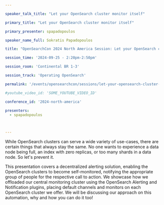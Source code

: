 ```yaml
---

speaker_talk_title: "Let your OpenSearch cluster monitor itself"

primary_title: "Let your OpenSearch cluster monitor itself"

primary_presenter: spapadopoulos

speaker_name_full: Sokratis Papadopoulos

title: "OpenSearchCon 2024 North America Session: Let your OpenSearch cluster monitor itself"

session_time: '2024-09-25 - 2:20pm-2:50pm' 

session_room: 'Continental BR 1-3' 

session_track: 'Operating OpenSearch' 

permalink: '/events/opensearchcon/sessions/let-your-opensearch-cluster-monitor-itself.html'

#youtube_video_id: 'SOME_YOUTUBE_VIDEO_ID' 

conference_id: '2024-north-america' 

presenters: 
  - spapadopoulos 



---
```

While OpenSearch clusters can serve a wide variety of use-cases, there are certain things that always stay the same. No one wants to experience a data node being full, an index with zero replicas, or too many shards in a data node. So let's prevent it.

This presentation covers a decentralized alerting solution, enabling the OpenSearch clusters to become self-monitored, notifying the appropriate group of people for the respective call to action. We showcase how we offloaded our central monitoring cluster using the OpenSearch Alerting and Notification plugins, placing default channels and monitors on each OpenSearch cluster we offer. We will be discussing our approach on this automation, why and how you can do it too!

